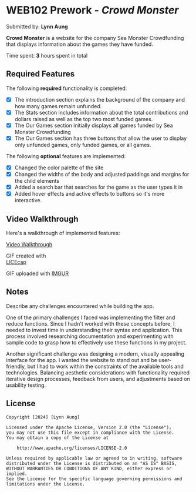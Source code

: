 # WEB102 Prework - *Crowd Monster*

Submitted by: **Lynn Aung**

**Crowd Monster** is a website for the company Sea Monster Crowdfunding that displays information about the games they have funded.

Time spent: **3** hours spent in total

## Required Features

The following **required** functionality is completed:

* [X] The introduction section explains the background of the company and how many games remain unfunded.
* [X] The Stats section includes information about the total contributions and dollars raised as well as the top two most funded games.
* [X] The Our Games section initially displays all games funded by Sea Monster Crowdfunding
* [X] The Our Games section has three buttons that allow the user to display only unfunded games, only funded games, or all games.

The following **optional** features are implemented:

* [X] Changed the color palette of the site
* [X] Changed the widths of the body and adjusted paddings and margins for the child elements
* [X] Added a search bar that searches for the game as the user types it in
* [X] Added hover effects and active effects to buttons so it's more interactive.

## Video Walkthrough

Here's a walkthrough of implemented features:

[Video Walkthrough](https://imgur.com/gallery/web102-IkKhz5G)

<!-- Replace this with whatever GIF tool you used! -->
GIF created with   
[LICEcap](https://www.cockos.com/licecap/)

GIF uploaded with 
[IMGUR](https://imgur.com/)

## Notes

Describe any challenges encountered while building the app.

One of the primary challenges I faced was implementing the filter and reduce functions. Since I hadn't worked with these concepts before, I needed to invest time in understanding their syntax and application. This process involved researching documentation and experimenting with sample code to grasp how to effectively use these functions in my project.

Another significant challenge was designing a modern, visually appealing interface for the app. I wanted the website to stand out and be user-friendly, but I had to work within the constraints of the available tools and technologies. Balancing aesthetic considerations with functionality required iterative design processes, feedback from users, and adjustments based on usability testing.

## License

    Copyright [2024] [Lynn Aung]

    Licensed under the Apache License, Version 2.0 (the "License");
    you may not use this file except in compliance with the License.
    You may obtain a copy of the License at

        http://www.apache.org/licenses/LICENSE-2.0

    Unless required by applicable law or agreed to in writing, software
    distributed under the License is distributed on an "AS IS" BASIS,
    WITHOUT WARRANTIES OR CONDITIONS OF ANY KIND, either express or implied.
    See the License for the specific language governing permissions and
    limitations under the License.
